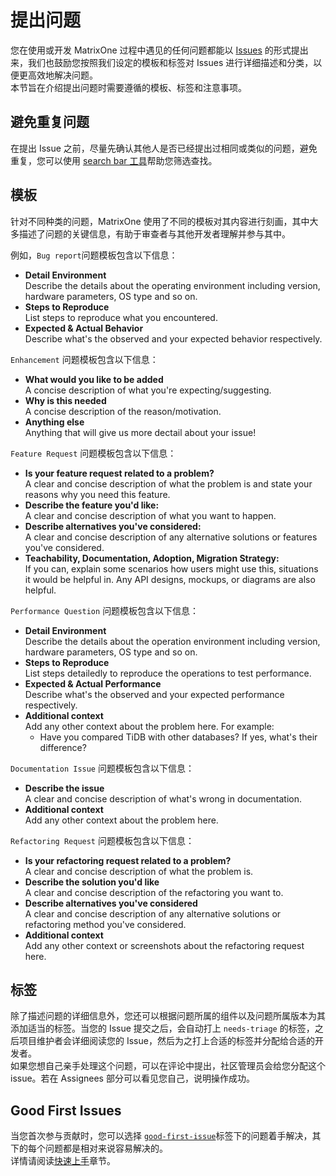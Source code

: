 # **提出问题**

您在使用或开发 MatrixOne 过程中遇见的任何问题都能以 [Issues](https://github.com/matrixorigin/matrixone/issues/new/choose) 的形式提出来，我们也鼓励您按照我们设定的模板和标签对 Issues 进行详细描述和分类，以便更高效地解决问题。  
本节旨在介绍提出问题时需要遵循的模板、标签和注意事项。

## **避免重复问题**

在提出 Issue 之前，尽量先确认其他人是否已经提出过相同或类似的问题，避免重复，您可以使用 [search bar 工具](https://docs.github.com/en/issues/tracking-your-work-with-issues/filtering-and-searching-issues-and-pull-requests)帮助您筛选查找。

## **模板**

针对不同种类的问题，MatrixOne 使用了不同的模板对其内容进行刻画，其中大多描述了问题的关键信息，有助于审查者与其他开发者理解并参与其中。  

例如，`Bug report`问题模板包含以下信息：

* **Detail Environment**  
  Describe the details about the operating environment including version, hardware parameters, OS type and so on.
* **Steps to Reproduce**  
  List steps to reproduce what you encountered.
* **Expected & Actual Behavior**  
  Describe what's the observed and your expected behavior respectively.

`Enhancement` 问题模板包含以下信息：

* **What would you like to be added**  
A concise description of what you're expecting/suggesting.
* **Why is this needed**  
A concise description of the reason/motivation.
* **Anything else**  
Anything that will give us more dectail about your issue!

`Feature Request` 问题模板包含以下信息：

* **Is your feature request related to a problem?**  
A clear and concise description of what the problem is and state your reasons why you need this feature.
* **Describe the feature you'd like:**  
A clear and concise description of what you want to happen.
* **Describe alternatives you've considered:**  
A clear and concise description of any alternative solutions or features you've considered.
* **Teachability, Documentation, Adoption, Migration Strategy:**  
If you can, explain some scenarios how users might use this, situations it would be helpful in. Any API designs, mockups, or diagrams are also helpful.

`Performance Question` 问题模板包含以下信息：

* **Detail Environment**  
  Describe the details about the operation environment including version, hardware parameters, OS type and so on.
* **Steps to Reproduce**  
  List steps detailedly to reproduce the operations to test performance.
* **Expected & Actual Performance**  
  Describe what's the observed and your expected performance respectively.
* **Additional context**  
  Add any other context about the problem here. For example:  
    * Have you compared TiDB with other databases? If yes, what's their difference?

`Documentation Issue` 问题模板包含以下信息：  

* **Describe the issue**  
  A clear and concise description of what's wrong in documentation.
* **Additional context**  
  Add any other context about the problem here.

`Refactoring Request` 问题模板包含以下信息：

* **Is your refactoring request related to a problem?**  
A clear and concise description of what the problem is.
* **Describe the solution you'd like**  
A clear and concise description of the refactoring you want to.
* **Describe alternatives you've considered**  
A clear and concise description of any alternative solutions or refactoring method you've considered.
* **Additional context**  
Add any other context or screenshots about the refactoring request here.

## **标签**

除了描述问题的详细信息外，您还可以根据问题所属的组件以及问题所属版本为其添加适当的标签。当您的 Issue 提交之后，会自动打上 `needs-triage` 的标签，之后项目维护者会详细阅读您的 Issue，然后为之打上合适的标签并分配给合适的开发者。  
如果您想自己亲手处理这个问题，可以在评论中提出，社区管理员会给您分配这个 issue。若在 Assignees 部分可以看见您自己，说明操作成功。

## **Good First Issues**

当您首次参与贡献时，您可以选择 [`good-first-issue`](https://github.com/matrixorigin/matrixone/issues?q=is%3Aopen+is%3Aissue+label%3A%22good+first+issue%22)标签下的问题着手解决，其下的每个问题都是相对来说容易解决的。  
详情请阅读[快速上手](../make-your-first-contribution.md)章节。
